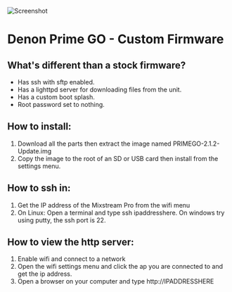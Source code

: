 ![Screenshot](https://raw.githubusercontent.com/RedHate/Prime-GO-CFW/main/splash.jpg)


# Denon Prime GO - Custom Firmware

## What's different than a stock firmware?
- Has ssh with sftp enabled.
- Has a lighttpd server for downloading files from the unit.
- Has a custom boot splash.
- Root password set to nothing.

## How to install:
  1) Download all the parts then extract the image named PRIMEGO-2.1.2-Update.img
  2) Copy the image to the root of an SD or USB card then install from the settings menu.

## How to ssh in:
  1) Get the IP address of the Mixstream Pro from the wifi menu
  2) On Linux: Open a terminal and type ssh ipaddresshere. On windows try using putty, the ssh port is 22.
  
## How to view the http server:
  1) Enable wifi and connect to a network
  2) Open the wifi settings menu and click the ap you are connected to and get the ip address.
  3) Open a browser on your computer and type http://IPADDRESSHERE
